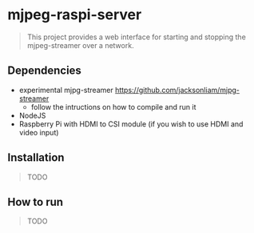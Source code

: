 # mjpeg-raspi-server

> This project provides a web interface for starting and stopping the mjpeg-streamer
> over a network.

## Dependencies

- experimental mjpg-streamer https://github.com/jacksonliam/mjpg-streamer
  - follow the intructions on how to compile and run it
- NodeJS
- Raspberry Pi with HDMI to CSI module (if you wish to use HDMI and video input)

## Installation

> TODO

## How to run

> TODO
